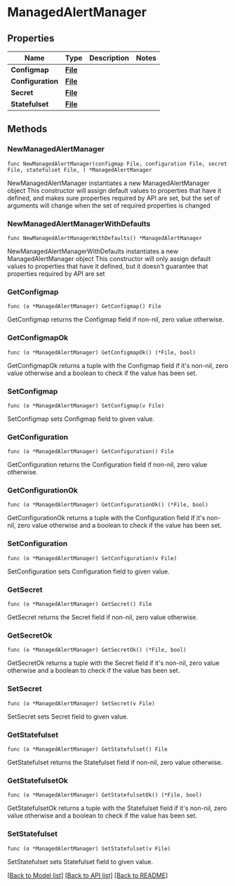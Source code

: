 # ManagedAlertManager

## Properties

Name | Type | Description | Notes
------------ | ------------- | ------------- | -------------
**Configmap** | [**File**](File.md) |  | 
**Configuration** | [**File**](File.md) |  | 
**Secret** | [**File**](File.md) |  | 
**Statefulset** | [**File**](File.md) |  | 

## Methods

### NewManagedAlertManager

`func NewManagedAlertManager(configmap File, configuration File, secret File, statefulset File, ) *ManagedAlertManager`

NewManagedAlertManager instantiates a new ManagedAlertManager object
This constructor will assign default values to properties that have it defined,
and makes sure properties required by API are set, but the set of arguments
will change when the set of required properties is changed

### NewManagedAlertManagerWithDefaults

`func NewManagedAlertManagerWithDefaults() *ManagedAlertManager`

NewManagedAlertManagerWithDefaults instantiates a new ManagedAlertManager object
This constructor will only assign default values to properties that have it defined,
but it doesn't guarantee that properties required by API are set

### GetConfigmap

`func (o *ManagedAlertManager) GetConfigmap() File`

GetConfigmap returns the Configmap field if non-nil, zero value otherwise.

### GetConfigmapOk

`func (o *ManagedAlertManager) GetConfigmapOk() (*File, bool)`

GetConfigmapOk returns a tuple with the Configmap field if it's non-nil, zero value otherwise
and a boolean to check if the value has been set.

### SetConfigmap

`func (o *ManagedAlertManager) SetConfigmap(v File)`

SetConfigmap sets Configmap field to given value.


### GetConfiguration

`func (o *ManagedAlertManager) GetConfiguration() File`

GetConfiguration returns the Configuration field if non-nil, zero value otherwise.

### GetConfigurationOk

`func (o *ManagedAlertManager) GetConfigurationOk() (*File, bool)`

GetConfigurationOk returns a tuple with the Configuration field if it's non-nil, zero value otherwise
and a boolean to check if the value has been set.

### SetConfiguration

`func (o *ManagedAlertManager) SetConfiguration(v File)`

SetConfiguration sets Configuration field to given value.


### GetSecret

`func (o *ManagedAlertManager) GetSecret() File`

GetSecret returns the Secret field if non-nil, zero value otherwise.

### GetSecretOk

`func (o *ManagedAlertManager) GetSecretOk() (*File, bool)`

GetSecretOk returns a tuple with the Secret field if it's non-nil, zero value otherwise
and a boolean to check if the value has been set.

### SetSecret

`func (o *ManagedAlertManager) SetSecret(v File)`

SetSecret sets Secret field to given value.


### GetStatefulset

`func (o *ManagedAlertManager) GetStatefulset() File`

GetStatefulset returns the Statefulset field if non-nil, zero value otherwise.

### GetStatefulsetOk

`func (o *ManagedAlertManager) GetStatefulsetOk() (*File, bool)`

GetStatefulsetOk returns a tuple with the Statefulset field if it's non-nil, zero value otherwise
and a boolean to check if the value has been set.

### SetStatefulset

`func (o *ManagedAlertManager) SetStatefulset(v File)`

SetStatefulset sets Statefulset field to given value.



[[Back to Model list]](../README.md#documentation-for-models) [[Back to API list]](../README.md#documentation-for-api-endpoints) [[Back to README]](../README.md)


